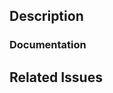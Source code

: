 <!-- Note: please make use of Conventional Commit messages, as they are used for generating changelogs. You can learn more about Conventional Commits here: https://www.conventionalcommits.org/en/v1.0.0/ -->

## Description

<!-- Write a short summary  of the changes introduced by this PR, be sure to note if any of the changes are breaking changes, and to highlight the old behavior vs new behavior. -->

### Documentation

<!-- If changes affect any existing documentation, please update them accordingly, feel free to mention me if you want any input on documentation. If no docs exist, I'd greatly appreciate your help in documenting the changes. -->

## Related Issues

<!--
  Link to any issues related to this PR (if there is one)
  e.g. Fixes #1234, Addresses #1235, Related to #1236
-->
